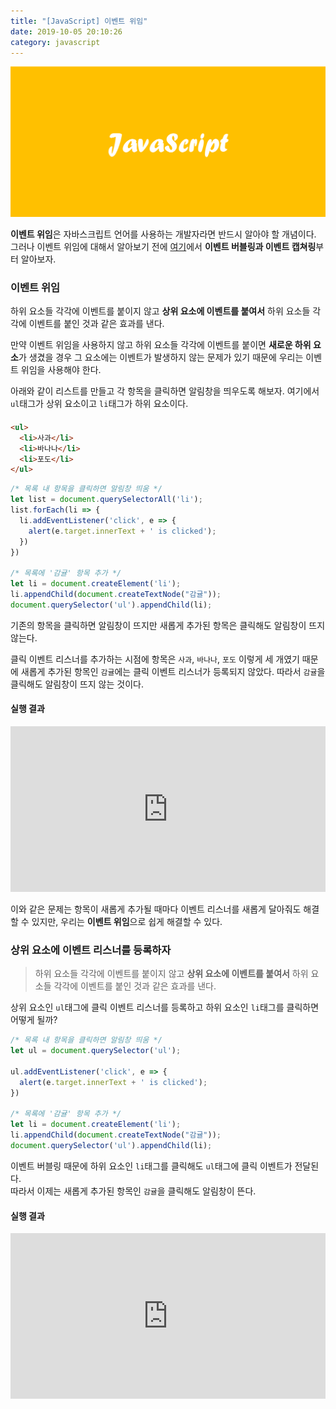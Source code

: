 ```yaml
---
title: "[JavaScript] 이벤트 위임"
date: 2019-10-05 20:10:26
category: javascript
---
```


![](images/javascript.png)

**이벤트 위임**은 자바스크립트 언어를 사용하는 개발자라면 반드시 알아야 할 개념이다.<br>
그러나 이벤트 위임에 대해서 알아보기 전에 [여기](https://jess2.xyz/JavaScript/bubbling-capturing/)에서 **이벤트 버블링과 이벤트 캡쳐링**부터 알아보자.

### 이벤트 위임
하위 요소들 각각에 이벤트를 붙이지 않고 **상위 요소에 이벤트를 붙여서** 하위 요소들 각각에 이벤트를 붙인 것과 같은 효과를 낸다.

만약 이벤트 위임을 사용하지 않고 하위 요소들 각각에 이벤트를 붙이면 **새로운 하위 요소**가 생겼을 경우 그 요소에는 이벤트가 발생하지 않는 문제가 있기 때문에 우리는 이벤트 위임을 사용해야 한다.

아래와 같이 리스트를 만들고 각 항목을 클릭하면 알림창을 띄우도록 해보자. 여기에서 `ul`태그가 상위 요소이고 `li`태그가 하위 요소이다.

#### 
```html
<ul>
  <li>사과</li>
  <li>바나나</li>
  <li>포도</li>
</ul>
```

```js
/* 목록 내 항목을 클릭하면 알림창 띄움 */
let list = document.querySelectorAll('li');
list.forEach(li => {
  li.addEventListener('click', e => {
    alert(e.target.innerText + ' is clicked');
  })
})

/* 목록에 '감귤' 항목 추가 */
let li = document.createElement('li');
li.appendChild(document.createTextNode("감귤"));
document.querySelector('ul').appendChild(li);
```

기존의 항목을 클릭하면 알림창이 뜨지만 새롭게 추가된 항목은 클릭해도 알림창이 뜨지 않는다.

클릭 이벤트 리스너를 추가하는 시점에 항목은 `사과`, `바나나`, `포도` 이렇게 세 개였기 때문에 새롭게 추가된 항목인 `감귤`에는 클릭 이벤트 리스너가 등록되지 않았다. 따라서 `감귤`을 클릭해도 알림창이 뜨지 않는 것이다.

#### 실행 결과
<iframe height="265" style="width: 100%;" scrolling="no" title="wvvvgmx" src="https://codepen.io/je_ss2/embed/wvvvgmx?height=265&theme-id=0&default-tab=result" frameborder="no" allowtransparency="true" allowfullscreen="true">
  See the Pen <a href='https://codepen.io/je_ss2/pen/wvvvgmx'>wvvvgmx</a> by SoyeonJung
  (<a href='https://codepen.io/je_ss2'>@je_ss2</a>) on <a href='https://codepen.io'>CodePen</a>.
</iframe>

이와 같은 문제는 항목이 새롭게 추가될 때마다 이벤트 리스너를 새롭게 달아줘도 해결할 수 있지만, 우리는 **이벤트 위임**으로 쉽게 해결할 수 있다.


### 상위 요소에 이벤트 리스너를 등록하자
> 하위 요소들 각각에 이벤트를 붙이지 않고 **상위 요소에 이벤트를 붙여서** 하위 요소들 각각에 이벤트를 붙인 것과 같은 효과를 낸다.

상위 요소인 `ul`태그에 클릭 이벤트 리스너를 등록하고 하위 요소인 `li`태그를 클릭하면 어떻게 될까?

```js
/* 목록 내 항목을 클릭하면 알림창 띄움 */
let ul = document.querySelector('ul');

ul.addEventListener('click', e => {
  alert(e.target.innerText + ' is clicked');
})

/* 목록에 '감귤' 항목 추가 */
let li = document.createElement('li');
li.appendChild(document.createTextNode("감귤"));
document.querySelector('ul').appendChild(li);
```

이벤트 버블링 때문에 하위 요소인 `li`태그를 클릭해도 `ul`태그에 클릭 이벤트가 전달된다.<br>
따라서 이제는 새롭게 추가된 항목인 `감귤`을 클릭해도 알림창이 뜬다.

#### 실행 결과
<iframe height="265" style="width: 100%;" scrolling="no" title="MWWWJLW" src="https://codepen.io/je_ss2/embed/MWWWJLW?height=265&theme-id=0&default-tab=result" frameborder="no" allowtransparency="true" allowfullscreen="true">
  See the Pen <a href='https://codepen.io/je_ss2/pen/MWWWJLW'>MWWWJLW</a> by SoyeonJung
  (<a href='https://codepen.io/je_ss2'>@je_ss2</a>) on <a href='https://codepen.io'>CodePen</a>.
</iframe>









